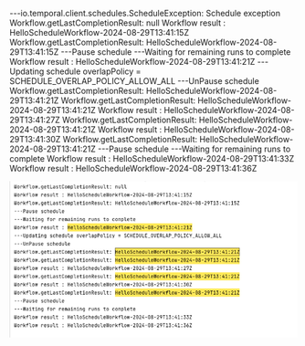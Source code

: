 ---io.temporal.client.schedules.ScheduleException: Schedule exception
Workflow.getLastCompletionResult: null
Workflow result : HelloScheduleWorkflow-2024-08-29T13:41:15Z
Workflow.getLastCompletionResult: HelloScheduleWorkflow-2024-08-29T13:41:15Z
---Pause schedule
---Waiting for remaining runs to complete
Workflow result : HelloScheduleWorkflow-2024-08-29T13:41:21Z
---Updating schedule overlapPolicy = SCHEDULE_OVERLAP_POLICY_ALLOW_ALL
---UnPause schedule
Workflow.getLastCompletionResult: HelloScheduleWorkflow-2024-08-29T13:41:21Z
Workflow.getLastCompletionResult: HelloScheduleWorkflow-2024-08-29T13:41:21Z
Workflow result : HelloScheduleWorkflow-2024-08-29T13:41:27Z
Workflow.getLastCompletionResult: HelloScheduleWorkflow-2024-08-29T13:41:21Z
Workflow result : HelloScheduleWorkflow-2024-08-29T13:41:30Z
Workflow.getLastCompletionResult: HelloScheduleWorkflow-2024-08-29T13:41:21Z
---Pause schedule
---Waiting for remaining runs to complete
Workflow result : HelloScheduleWorkflow-2024-08-29T13:41:33Z
Workflow result : HelloScheduleWorkflow-2024-08-29T13:41:36Z


![img.png](img.png)